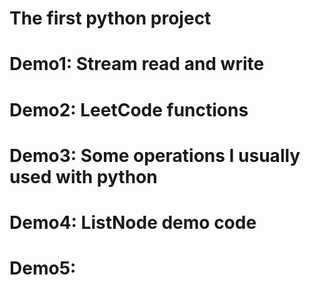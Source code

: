 # The first python project

# Demo1: Stream read and write 
# Demo2: LeetCode functions 
# Demo3: Some operations I usually used with python 
# Demo4: ListNode demo code
# Demo5:  
